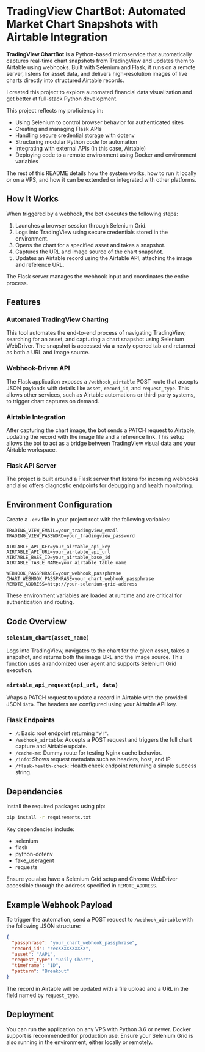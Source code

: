 # TradingView ChartBot: Automated Market Chart Snapshots with Airtable Integration

**TradingView ChartBot** is a Python-based microservice that automatically captures real-time chart snapshots from TradingView and updates them to Airtable using webhooks. Built with Selenium and Flask, it runs on a remote server, listens for asset data, and delivers high-resolution images of live charts directly into structured Airtable records.

I created this project to explore automated financial data visualization and get better at full-stack Python development.

This project reflects my proficiency in:

- Using Selenium to control browser behavior for authenticated sites
- Creating and managing Flask APIs
- Handling secure credential storage with dotenv
- Structuring modular Python code for automation
- Integrating with external APIs (in this case, Airtable)
- Deploying code to a remote environment using Docker and environment variables

The rest of this README details how the system works, how to run it locally or on a VPS, and how it can be extended or integrated with other platforms.

## How It Works

When triggered by a webhook, the bot executes the following steps:

1. Launches a browser session through Selenium Grid.
2. Logs into TradingView using secure credentials stored in the environment.
3. Opens the chart for a specified asset and takes a snapshot.
4. Captures the URL and image source of the chart snapshot.
5. Updates an Airtable record using the Airtable API, attaching the image and reference URL.

The Flask server manages the webhook input and coordinates the entire process.

## Features

### Automated TradingView Charting

This tool automates the end-to-end process of navigating TradingView, searching for an asset, and capturing a chart snapshot using Selenium WebDriver. The snapshot is accessed via a newly opened tab and returned as both a URL and image source.

### Webhook-Driven API

The Flask application exposes a `/webhook_airtable` POST route that accepts JSON payloads with details like `asset`, `record_id`, and `request_type`. This allows other services, such as Airtable automations or third-party systems, to trigger chart captures on demand.

### Airtable Integration

After capturing the chart image, the bot sends a PATCH request to Airtable, updating the record with the image file and a reference link. This setup allows the bot to act as a bridge between TradingView visual data and your Airtable workspace.

### Flask API Server

The project is built around a Flask server that listens for incoming webhooks and also offers diagnostic endpoints for debugging and health monitoring.

## Environment Configuration

Create a `.env` file in your project root with the following variables:

```env
TRADING_VIEW_EMAIL=your_tradingview_email
TRADING_VIEW_PASSWORD=your_tradingview_password

AIRTABLE_API_KEY=your_airtable_api_key
AIRTABLE_API_URL=your_airtable_api_url
AIRTABLE_BASE_ID=your_airtable_base_id
AIRTABLE_TABLE_NAME=your_airtable_table_name

WEBHOOK_PASSPHRASE=your_webhook_passphrase
CHART_WEBHOOK_PASSPHRASE=your_chart_webhook_passphrase
REMOTE_ADDRESS=http://your-selenium-grid-address
````

These environment variables are loaded at runtime and are critical for authentication and routing.

## Code Overview

### `selenium_chart(asset_name)`

Logs into TradingView, navigates to the chart for the given asset, takes a snapshot, and returns both the image URL and the image source. This function uses a randomized user agent and supports Selenium Grid execution.

### `airtable_api_request(api_url, data)`

Wraps a PATCH request to update a record in Airtable with the provided JSON `data`. The headers are configured using your Airtable API key.

### Flask Endpoints

* `/`: Basic root endpoint returning `"W!"`.
* `/webhook_airtable`: Accepts a POST request and triggers the full chart capture and Airtable update.
* `/cache-me`: Dummy route for testing Nginx cache behavior.
* `/info`: Shows request metadata such as headers, host, and IP.
* `/flask-health-check`: Health check endpoint returning a simple success string.

## Dependencies

Install the required packages using pip:

```bash
pip install -r requirements.txt
```

Key dependencies include:

* selenium
* flask
* python-dotenv
* fake\_useragent
* requests

Ensure you also have a Selenium Grid setup and Chrome WebDriver accessible through the address specified in `REMOTE_ADDRESS`.

## Example Webhook Payload

To trigger the automation, send a POST request to `/webhook_airtable` with the following JSON structure:

```json
{
  "passphrase": "your_chart_webhook_passphrase",
  "record_id": "recXXXXXXXXXX",
  "asset": "AAPL",
  "request_type": "Daily Chart",
  "timeframe": "1D",
  "pattern": "Breakout"
}
```

The record in Airtable will be updated with a file upload and a URL in the field named by `request_type`.

## Deployment

You can run the application on any VPS with Python 3.6 or newer. Docker support is recommended for production use. Ensure your Selenium Grid is also running in the environment, either locally or remotely.
